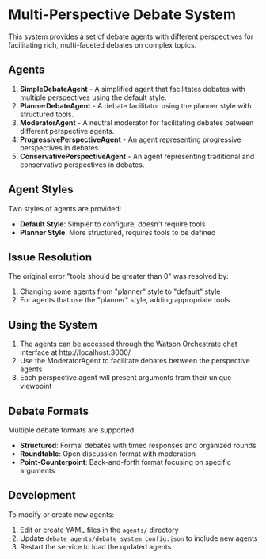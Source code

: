 # Multi-Perspective Debate System

This system provides a set of debate agents with different perspectives for facilitating rich, multi-faceted debates on complex topics.

## Agents

1. **SimpleDebateAgent** - A simplified agent that facilitates debates with multiple perspectives using the default style.
2. **PlannerDebateAgent** - A debate facilitator using the planner style with structured tools.
3. **ModeratorAgent** - A neutral moderator for facilitating debates between different perspective agents.
4. **ProgressivePerspectiveAgent** - An agent representing progressive perspectives in debates.
5. **ConservativePerspectiveAgent** - An agent representing traditional and conservative perspectives in debates.

## Agent Styles

Two styles of agents are provided:

- **Default Style**: Simpler to configure, doesn't require tools
- **Planner Style**: More structured, requires tools to be defined

## Issue Resolution

The original error "tools should be greater than 0" was resolved by:

1. Changing some agents from "planner" style to "default" style
2. For agents that use the "planner" style, adding appropriate tools

## Using the System

1. The agents can be accessed through the Watson Orchestrate chat interface at http://localhost:3000/
2. Use the ModeratorAgent to facilitate debates between the perspective agents
3. Each perspective agent will present arguments from their unique viewpoint

## Debate Formats

Multiple debate formats are supported:

- **Structured**: Formal debates with timed responses and organized rounds
- **Roundtable**: Open discussion format with moderation
- **Point-Counterpoint**: Back-and-forth format focusing on specific arguments

## Development

To modify or create new agents:

1. Edit or create YAML files in the `agents/` directory
2. Update `debate_agents/debate_system_config.json` to include new agents
3. Restart the service to load the updated agents
